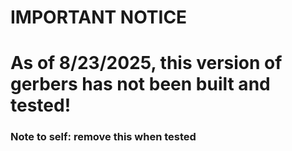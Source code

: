 # IMPORTANT NOTICE

# As of 8/23/2025, this version of gerbers has not been built and tested!

### Note to self: remove this when tested
